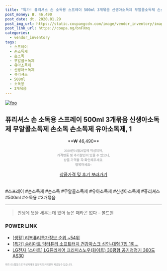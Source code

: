 ```yaml
--- 
title: "특가! 퓨리셔스 손 소독용 스프레이 500ml 3개묶음 신생아소독제 무알콜소독제 손소독 손..." 
post_money: ₩. 46,490 
post_date: dt. 2020.01.29 
post_img_url: https://static.coupangcdn.com/image/vendor_inventory/images/2018/10/06/0/7/195f5b76-9c9a-4152-8710-20f67b57cfdd.jpg 
post_link_url: https://coupa.ng/bnFXmq 
categories: 
  - vendor_inventory 
tags: 
  - 스프레이 
  - 손소독제 
  - 손소독 
  - 무알콜소독제 
  - 유아소독제 
  - 신생아소독제 
  - 퓨리셔스 
  - 500ml 
  - 소독용 
  - 3개묶음 
--- 
```

[![foo](https://static.coupangcdn.com/image/vendor_inventory/images/2018/10/06/0/7/195f5b76-9c9a-4152-8710-20f67b57cfdd.jpg)](https://coupa.ng/bnFXmq) 

## 퓨리셔스 손 소독용 스프레이 500ml 3개묶음 신생아소독제 무알콜소독제 손소독 손소독제 유아소독제, 1 
<p style="text-align: center;">**₩ 46,490**</p> 
<p style="text-align: center;"><span style="color: #898c8f; font-family: Georgia,Times,serif; font-size: 0.75em;">2020년01월29일에 작성되어, <br>가격변동 및 추가할인이 있을 수 있으니,<br> 상품 가격을 꼭!확인해주세요.<br>행복하세요~</span> 
</p>	 
<div markdown="0" style="text-align: center;"><a href="https://coupa.ng/bnFXmq" class="btn btn--success">상품가격 및 후기 보러가기</a></div> 
<br><br> 
  #스프레이 #손소독제 #손소독 #무알콜소독제 #유아소독제 #신생아소독제 #퓨리셔스 #500ml #소독용 #3개묶음 
<hr> 

> 인생에 뜻을 세우는데 있어 늦은 때라곤 없다 – 볼드윈 


### POWER LINK

* <a href="https://blog.naver.com/fasyy4321/221771072740" target="_blank"> [생활] 리복퓨리특가정보 순위 ~54위</a>
* <a href="https://blog.naver.com/santokki14/221788175984" target="_blank">[특가] 승리마트 닥터퓨리 소프트터치 건강마스크 성인-대형 7입 1회...</a>
* <a href="https://blog.naver.com/fasyy4321/221779443738" target="_blank">LG전자 [스마트] LG퓨리케어 크리미스노우(화이트) 30평형 공기청정기 360도 AS30</a>

<span style="color: #898c8f; font-family: Georgia,Times,serif; font-size: 0.55em;">파트너스활동으로 작성자에게 일정액의 커미션이 제공될수 있습니다.</span> 
